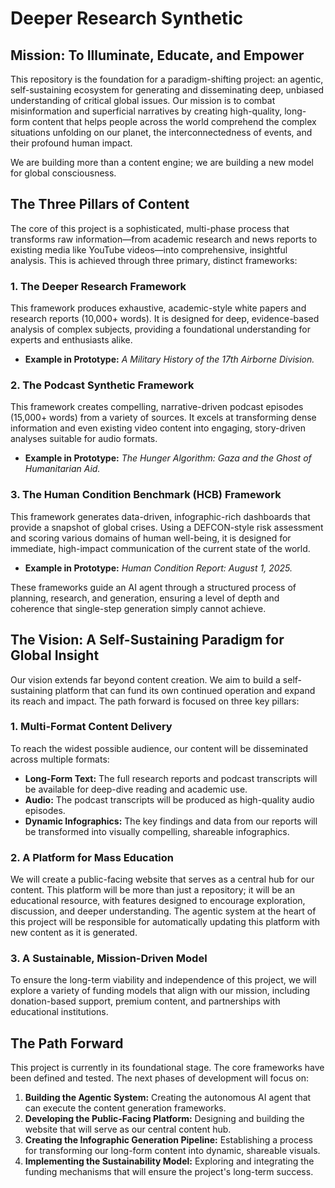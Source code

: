 # Deeper Research Synthetic

## Mission: To Illuminate, Educate, and Empower

This repository is the foundation for a paradigm-shifting project: an agentic, self-sustaining ecosystem for generating and disseminating deep, unbiased understanding of critical global issues. Our mission is to combat misinformation and superficial narratives by creating high-quality, long-form content that helps people across the world comprehend the complex situations unfolding on our planet, the interconnectedness of events, and their profound human impact.

We are building more than a content engine; we are building a new model for global consciousness.

## The Three Pillars of Content

The core of this project is a sophisticated, multi-phase process that transforms raw information—from academic research and news reports to existing media like YouTube videos—into comprehensive, insightful analysis. This is achieved through three primary, distinct frameworks:

### 1. The Deeper Research Framework
This framework produces exhaustive, academic-style white papers and research reports (10,000+ words). It is designed for deep, evidence-based analysis of complex subjects, providing a foundational understanding for experts and enthusiasts alike.
*   **Example in Prototype:** *A Military History of the 17th Airborne Division.*

### 2. The Podcast Synthetic Framework
This framework creates compelling, narrative-driven podcast episodes (15,000+ words) from a variety of sources. It excels at transforming dense information and even existing video content into engaging, story-driven analyses suitable for audio formats.
*   **Example in Prototype:** *The Hunger Algorithm: Gaza and the Ghost of Humanitarian Aid.*

### 3. The Human Condition Benchmark (HCB) Framework
This framework generates data-driven, infographic-rich dashboards that provide a snapshot of global crises. Using a DEFCON-style risk assessment and scoring various domains of human well-being, it is designed for immediate, high-impact communication of the current state of the world.
*   **Example in Prototype:** *Human Condition Report: August 1, 2025.*

These frameworks guide an AI agent through a structured process of planning, research, and generation, ensuring a level of depth and coherence that single-step generation simply cannot achieve.

## The Vision: A Self-Sustaining Paradigm for Global Insight

Our vision extends far beyond content creation. We aim to build a self-sustaining platform that can fund its own continued operation and expand its reach and impact. The path forward is focused on three key pillars:

### 1. Multi-Format Content Delivery

To reach the widest possible audience, our content will be disseminated across multiple formats:

*   **Long-Form Text:** The full research reports and podcast transcripts will be available for deep-dive reading and academic use.
*   **Audio:** The podcast transcripts will be produced as high-quality audio episodes.
*   **Dynamic Infographics:** The key findings and data from our reports will be transformed into visually compelling, shareable infographics.

### 2. A Platform for Mass Education

We will create a public-facing website that serves as a central hub for our content. This platform will be more than just a repository; it will be an educational resource, with features designed to encourage exploration, discussion, and deeper understanding. The agentic system at the heart of this project will be responsible for automatically updating this platform with new content as it is generated.

### 3. A Sustainable, Mission-Driven Model

To ensure the long-term viability and independence of this project, we will explore a variety of funding models that align with our mission, including donation-based support, premium content, and partnerships with educational institutions.

## The Path Forward

This project is currently in its foundational stage. The core frameworks have been defined and tested. The next phases of development will focus on:

1.  **Building the Agentic System:** Creating the autonomous AI agent that can execute the content generation frameworks.
2.  **Developing the Public-Facing Platform:** Designing and building the website that will serve as our central content hub.
3.  **Creating the Infographic Generation Pipeline:** Establishing a process for transforming our long-form content into dynamic, shareable visuals.
4.  **Implementing the Sustainability Model:** Exploring and integrating the funding mechanisms that will ensure the project's long-term success.
